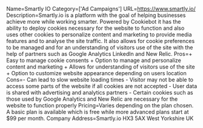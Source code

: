 Name=Smartly IO
Category=['Ad Campaigns']
URL=https://www.smartly.io/
Description=Smartly.io is a platform with the goal of helping businesses achieve more while working smarter. Powered by Cookiebot it has the ability to deploy cookies necessary for the website to function and also uses other cookies to personalize content and marketing to provide media features and to analyse the site traffic. It also allows for cookie preferences to be managed and for an understanding of visitors use of the site with the help of partners such as Google Analytics LinkedIn and New Relic.
Pros=+ Easy to manage cookie consents + Option to manage and personalize content and marketing + Allows for understanding of visitors use of the site + Option to customize website appearance depending on users location
Cons=- Can lead to slow website loading times - Visitor may not be able to access some parts of the website if all cookies are not accepted - User data is shared with advertising and analytics partners - Certain cookies such as those used by Google Analytics and New Relic are necessary for the website to function properly
Pricing=Varies depending on the plan chosen. A basic plan is available which is free while more advanced plans start at $99 per month.
Company Address=Smartly.io HX3 5AX West Yorkshire UK
